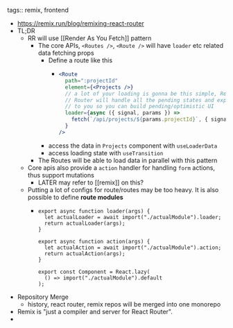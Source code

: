 tags:: remix, frontend

- https://remix.run/blog/remixing-react-router
- TL;DR
  - RR will use [[Render As You Fetch]] pattern
    - The core APIs, `<Routes />`, `<Route />` will have `loader` etc related data fetching props
      - Define a route like this
        - ```jsx
          <Route
            path=":projectId"
            element={<Projects />}
            // a lot of your loading is gonna be this simple, React
            // Router will handle all the pending states and expose it
            // to you so you can build pending/optimistic UI
            loader={async ({ signal, params }) =>
              fetch(`/api/projects/${params.projectId}`, { signal })
            }
          />
          ```
      - access the data in `Projects` component with `useLoaderData`
      - access loading state with `useTransition`
    - The Routes will be able to load data in parallel with this pattern
  - Core apis also provide a `action` handler for handling `form` actions, thus support mutations
    - LATER may refer to [[remix]] on this?
  - Putting a lot of configs for route/routes may be too heavy. It is also possible to define **route modules**
    - ```tsx
      export async function loader(args) {
        let actualLoader = await import("./actualModule").loader;
        return actualLoader(args);
      }

      export async function action(args) {
        let actualAction = await import("./actualModule").action;
        return actualAction(args);
      }

      export const Component = React.lazy(
        () => import("./actualModule").default
      );
      ```
- Repository Merge
  - history, react router, remix repos will be merged into one monorepo
- Remix is "just a compiler and server for React Router".
-
